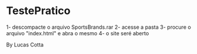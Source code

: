 # TestePratico
1- descompacte o arquivo SportsBrands.rar
2- acesse a pasta
3- procure o arquivo "index.html" e abra o mesmo
4- o site seré aberto



By Lucas Cotta
